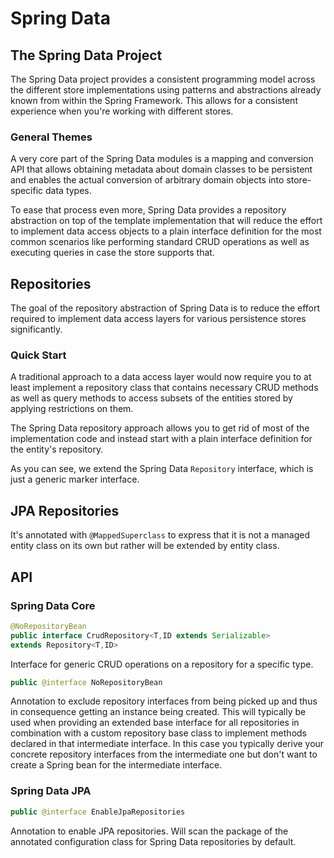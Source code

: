 # Spring Data

## The Spring Data Project

The Spring Data project provides a consistent programming model across the different store implementations using patterns and abstractions already known from within the Spring Framework.
This allows for a consistent experience when you're working with different stores.

### General Themes

A very core part of the Spring Data modules is a mapping and conversion API that allows obtaining metadata about domain classes to be persistent and enables the actual conversion of arbitrary domain objects into store-specific data types.

To ease that process even more, Spring Data provides a repository abstraction on top of the template implementation that will reduce the effort to implement data access objects to a plain interface definition for the most common scenarios like performing standard CRUD operations as well as executing queries in case the store supports that.

## Repositories

The goal of the repository abstraction of Spring Data is to reduce the effort required to implement data access layers for various persistence stores significantly.

### Quick Start

A traditional approach to a data access layer would now require you to at least implement a repository class that contains necessary CRUD methods as well as query methods to access subsets of the entities stored by applying restrictions on them.

The Spring Data repository approach allows you to get rid of most of the implementation code and instead start with a plain interface definition for the entity's repository.

As you can see, we extend the Spring Data `Repository` interface, which is just a generic marker interface.

## JPA Repositories

It's annotated with `@MappedSuperclass` to express that it is not a managed entity class on its own but rather will be extended by entity class.

## API

### Spring Data Core

```java
@NoRepositoryBean
public interface CrudRepository<T,ID extends Serializable>
extends Repository<T,ID>
```
Interface for generic CRUD operations on a repository for a specific type.

```java
public @interface NoRepositoryBean
```
Annotation to exclude repository interfaces from being picked up and thus in consequence getting an instance being created.
This will typically be used when providing an extended base interface for all repositories in combination with a custom repository base class to implement methods declared in that intermediate interface.
In this case you typically derive your concrete repository interfaces from the intermediate one but don't want to create a Spring bean for the intermediate interface.

### Spring Data JPA

```java
public @interface EnableJpaRepositories
```
Annotation to enable JPA repositories.
Will scan the package of the annotated configuration class for Spring Data repositories by default.
